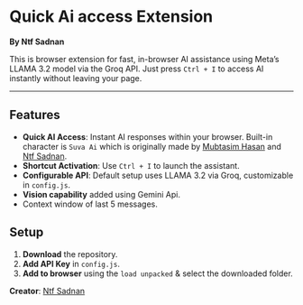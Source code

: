 # Quick Ai access Extension

**By Ntf Sadnan**

This is browser extension for fast, in-browser AI assistance using Meta’s LLAMA 3.2 model via the Groq API. Just press `Ctrl + I` to access AI instantly without leaving your page.

---

## Features

- **Quick AI Access**: Instant AI responses within your browser. Built-in character is `Suva Ai` which is originally made by [Mubtasim Hasan](https://www.facebook.com/MubTaXim)  and [Ntf Sadnan](https://www.facebook.com/ntf.sadnan).
- **Shortcut Activation**: Use `Ctrl + I` to launch the assistant.
- **Configurable API**: Default setup uses LLAMA 3.2 via Groq, customizable in `config.js`.
- **Vision capability** added using Gemini Api.
- Context window of last 5 messages.

## Setup

1. **Download** the repository.
2. **Add API Key** in `config.js`.
3. **Add to browser** using the `load unpacked` & select the downloaded folder.

**Creator**: [Ntf Sadnan](https://ntfsadnan.web.app) 
